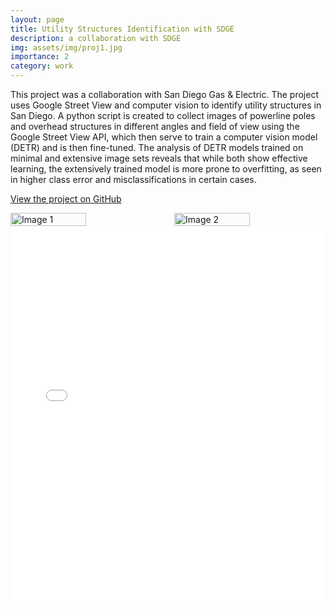 ```yaml
---
layout: page
title: Utility Structures Identification with SDGE
description: a collaboration with SDGE
img: assets/img/proj1.jpg
importance: 2
category: work
---
```


This project was a collaboration with San Diego Gas & Electric. The project uses Google Street View and computer vision to identify utility structures in San Diego. A python script is created to collect images of powerline poles and overhead structures in different angles and field of view using the Google Street View API, which then serve to train a computer vision model (DETR) and is then fine-tuned. The analysis of DETR models trained on minimal and extensive image sets reveals that while both show effective learning, the extensively trained model is more prone to overfitting, as seen in higher class error and misclassifications in certain cases.

[View the project on GitHub](https://github.com/Derek-Wen/StreetViewRiskDetector-DSC180A)

<div style="display:flex; justify-content:space-between;">
  <img src="../../assets/img/proj1_1.png" alt="Image 1" style="width:50%; margin-right:10px;">
  <img src="../../assets/img/proj1_2.jpg" alt="Image 2" style="width:50%; margin-left:10px;">
</div>

<embed src="../../assets/pdf/DSC_Capstone_Quarter1_Project.pdf" type="application/pdf" width="100%" height="600px" />